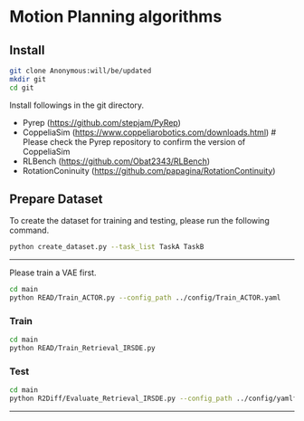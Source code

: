 # Motion Planning algorithms
## Install

```sh
git clone Anonymous:will/be/updated
mkdir git
cd git
```

Install followings in the git directory.

- Pyrep (<https://github.com/stepjam/PyRep>)
- CoppeliaSim (<https://www.coppeliarobotics.com/downloads.html>) # Please check the Pyrep repository to confirm the version of CoppeliaSim
- RLBench (<https://github.com/Obat2343/RLBench>)
- RotationConinuity (<https://github.com/papagina/RotationContinuity>)

## Prepare Dataset

To create the dataset for training and testing, please run the following command.

```sh
python create_dataset.py --task_list TaskA TaskB
```

***

Please train a VAE first.

```sh
cd main
python READ/Train_ACTOR.py --config_path ../config/Train_ACTOR.yaml
```

### Train

```sh
cd main
python READ/Train_Retrieval_IRSDE.py
```

### Test

```sh
cd main
python R2Diff/Evaluate_Retrieval_IRSDE.py --config_path ../config/yamlfilename --model_path /path/to/pthfile --tasks PickUpCup --inf_method_list retrieve_from_SPE
```

***

